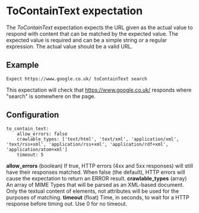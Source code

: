 # ToContainText expectation

The _ToContainText_ expectation expects the URL given as the actual value to respond with content that can be matched by the expected value. The expected value is required and can be a simple string or a regular expression. The actual value should be a valid URL.

## Example

```
Expect https://www.google.co.uk/ toContainText search
```

This expectation will check that https://www.google.co.uk/ responds where "search" is somewhere on the page.

## Configuration

```
to_contain_text:
    allow_errors: false
    crawlable_types: ['text/html', 'text/xml', 'application/xml', 'text/rss+xml', 'application/rss+xml', 'application/rdf+xml', 'application/atom+xml']
    timeout: 5
```
**allow_errors** (boolean) If true, HTTP errors (4xx and 5xx responses) will still have their responses matched. When false (the default), HTTP errors will cause the expectation to return an ERROR result.
**crawlable_types** (array) An array of MIME Types that will be parsed as an XML-based document. Only the textual content of elements, not attributes will be used for the purposes of matching.
**timeout** (float) Time, in seconds, to wait for a HTTP response before timing out. Use 0 for no timeout.